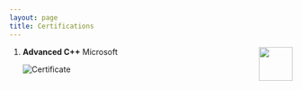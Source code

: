 ```yaml
---
layout: page
title: Certifications
---
```



<!---1. ![Microsoft](/assets/icons/microsoft.png){:height="60" width="60" border-radius="0"} --->
1.	**Advanced C++**
	Microsoft <img align="right" width="60" height="60" src="/assets/icons/microsoft.png/100/100">
	
	![Certificate](https://courses.edx.org/certificates/5bc13c9ca74f41f0b868bd8c8100c2f8)